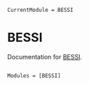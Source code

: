 ```@meta
CurrentModule = BESSI
```

# BESSI

Documentation for [BESSI](https://github.com/lucashttip/BESSI.jl).

```@index
```

```@autodocs
Modules = [BESSI]
```
